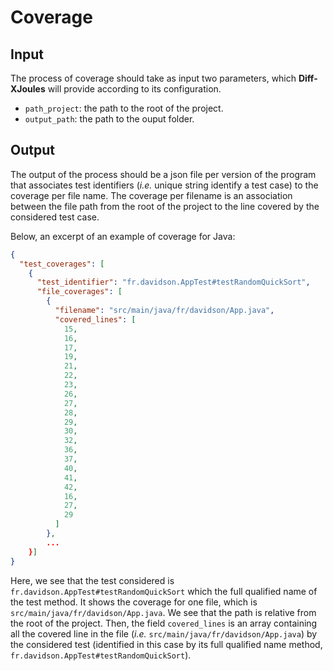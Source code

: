 # Coverage

## Input

The process of coverage should take as input two parameters, which **Diff-XJoules** will provide according to its configuration.

- `path_project`: the path to the root of the project.
- `output_path`: the path to the ouput folder.

## Output

The output of the process should be a json file per version of the program that associates test identifiers (_i.e._ unique string identify a test case) to the coverage per file name.
The coverage per filename is an association between the file path from the root of the project to the line covered by the considered test case.

Below, an excerpt of an example of coverage for Java:

```json
{
  "test_coverages": [
    {
      "test_identifier": "fr.davidson.AppTest#testRandomQuickSort",
      "file_coverages": [
        {
          "filename": "src/main/java/fr/davidson/App.java",
          "covered_lines": [
            15,
            16,
            17,
            19,
            21,
            22,
            23,
            26,
            27,
            28,
            29,
            30,
            32,
            36,
            37,
            40,
            41,
            42,
            16,
            27,
            29
          ]
        },
        ...
    }]
}
```

Here, we see that the test considered is `fr.davidson.AppTest#testRandomQuickSort` which the full qualified name of the test method.
It shows the coverage for one file, which is `src/main/java/fr/davidson/App.java`. We see that the path is relative from the root of the project.
Then, the field `covered_lines` is an array containing all the covered line in the file (_i.e._ `src/main/java/fr/davidson/App.java`) by the considered test (identified in this case by its full qualified name method, `fr.davidson.AppTest#testRandomQuickSort`).